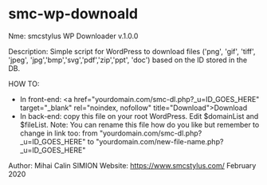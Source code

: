 # smc-wp-downoald

Nme: smcstylus WP Downloader v.1.0.0

Description: Simple script for WordPress to download files ('png', 'gif', 'tiff', 'jpeg', 'jpg','bmp','svg','pdf','zip','ppt', 'doc') based on the ID stored in the DB.

HOW TO: 
- In front-end: &lt;a href="yourdomain.com/smc-dl.php?_u=ID_GOES_HERE" target="_blank" rel="noindex, nofollow" title="Download">Download</a>
- In back-end: copy this file on your root WordPress. Edit $domainList and $fileList.
Note: You can rename this file how do you like but remember to change in link too: from "yourdomain.com/smc-dl.php?_u=ID_GOES_HERE" to "yourdomain.com/new-file-name.php?_u=ID_GOES_HERE"

Author: Mihai Calin SIMION 
Website: https://www.smcstylus.com/
February 2020
